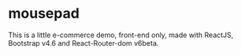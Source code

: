 # mousepad
This is a little e-commerce demo, front-end only, made with ReactJS, Bootstrap v4.6 and React-Router-dom v6beta.
